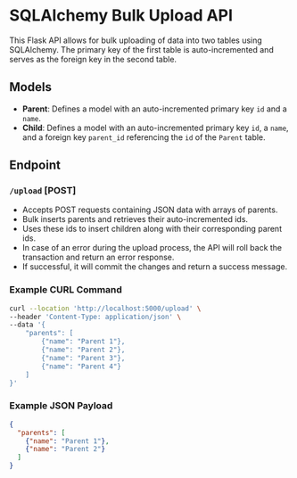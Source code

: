 # SQLAlchemy Bulk Upload API

This Flask API allows for bulk uploading of data into two tables using SQLAlchemy. The primary key of the first table is auto-incremented and serves as the foreign key in the second table.

## Models

- **Parent**: Defines a model with an auto-incremented primary key `id` and a `name`.
- **Child**: Defines a model with an auto-incremented primary key `id`, a `name`, and a foreign key `parent_id` referencing the `id` of the `Parent` table.

## Endpoint

### `/upload` [POST]

- Accepts POST requests containing JSON data with arrays of parents.
- Bulk inserts parents and retrieves their auto-incremented ids.
- Uses these ids to insert children along with their corresponding parent ids.
- In case of an error during the upload process, the API will roll back the transaction and return an error response.
- If successful, it will commit the changes and return a success message.

### Example CURL Command

```bash
curl --location 'http://localhost:5000/upload' \
--header 'Content-Type: application/json' \
--data '{
    "parents": [
        {"name": "Parent 1"},
        {"name": "Parent 2"},
        {"name": "Parent 3"},
        {"name": "Parent 4"}
    ]
}'
```

### Example JSON Payload

```json
{
  "parents": [
    {"name": "Parent 1"},
    {"name": "Parent 2"}
  ]
}


